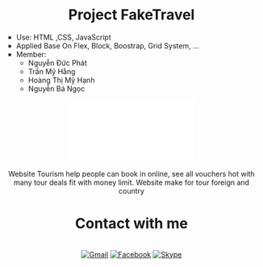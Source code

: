 <div align="center">
    <h1>Project FakeTravel</h1>
    <ul type="square" align="left">
      <li>Use: HTML ,CSS, JavaScript </li>
      <li>Applied Base On Flex, Block, Boostrap, Grid System, ...</li>
      <li>
        Member:
        <ul>
          <li>Nguyễn Đức Phát</li>
          <li>Trần Mỹ Hằng</li>
          <li>Hoàng Thị Mỹ Hạnh</li>
          <li>Nguyễn Bá Ngọc</li>
        </ul>
      </li>
    </ul>
    <img src="./img/logoWeb.png" width="50%"/>
    <p>Website Tourism help people can book in online, see all vouchers hot with many tour deals fit with money limit. Website make for tour foreign and country</p>
    <h1>Contact with me</h1><br>
    <a href="mailto:Phatlongtoan@gmail.com"><img src="https://img.shields.io/badge/Gmail-yellow?style=for-the-badge&logo=gmail&logoColor=white" alt="Gmail"/></a>
    <a target="_blank" href="https://www.facebook.com/BlackHorse.404"><img src="https://img.shields.io/badge/Facebook-blue?style=for-the-badge&logo=facebook&logoColor=white" alt="Facebook"/></a>
    <a href="https://join.skype.com/invite/bbsLTckg06yz"><img src="https://img.shields.io/badge/Skype-Blue?style=for-the-badge&logo=skype&logoColor=white" alt="Skype"/></a>
    <br/>
</ul>
    
</div>
